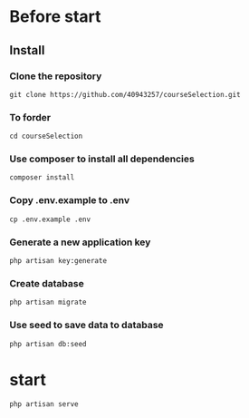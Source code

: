 # Before start
## Install
### Clone the repository
    git clone https://github.com/40943257/courseSelection.git
### To forder
    cd courseSelection
### Use composer to install all dependencies 
    composer install
### Copy .env.example to .env
    cp .env.example .env
### Generate a new application key
    php artisan key:generate
### Create database
    php artisan migrate
### Use seed to save data to database
    php artisan db:seed
# start
    php artisan serve